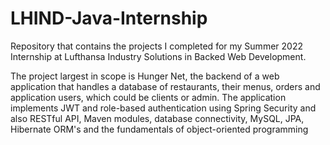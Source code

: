 # LHIND-Java-Internship

Repository that contains the projects I completed for my Summer 2022 Internship at Lufthansa Industry Solutions in Backed Web Development.

The project largest in scope is Hunger Net, the backend of a web application that handles a database of restaurants, their menus, orders and 
application users, which could be clients or admin. The application implements JWT and role-based authentication using Spring Security and also
RESTful API, Maven modules, database connectivity, MySQL, JPA, Hibernate ORM's and the fundamentals of object-oriented programming

